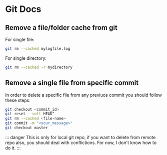 # Git Docs

## Remove a file/folder cache from git 
For single file:
```bash
git rm --cached mylogfile.log
```
For single directory:
```bash
git rm --cached -r mydirectory
```

## Remove a single file from specific commit

In order to delete a specific file from any previuos commit you should follow these steps:

```bash
git checkout <commit_id>
git reset --soft HEAD^
git rm --cached <file-name>
git commit -m "<your_message>"
git checkout master
```

::: danger
This is only for local git repo, if you want to delete from remote repo also, you should
deal with conflictions. For now, I don't know how to do it.
:::